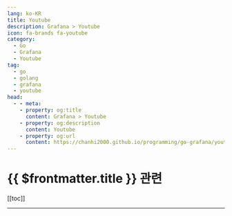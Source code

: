 ```yaml
---
lang: ko-KR
title: Youtube
description: Grafana > Youtube
icon: fa-brands fa-youtube
category:
  - Go
  - Grafana
  - Youtube
tag: 
  - go
  - golang
  - grafana
  - youtube
head:
  - - meta:
    - property: og:title
      content: Grafana > Youtube
    - property: og:description
      content: Youtube
    - property: og:url
      content: https://chanhi2000.github.io/programming/go-grafana/youtube.html
---
```


# {{ $frontmatter.title }} 관련

[[toc]]

---

<TagLinks />